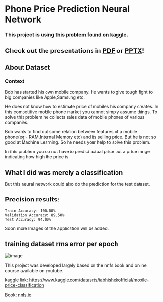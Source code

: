 # Phone Price Prediction Neural Network



### This project is using [this problem found on kaggle](https://www.kaggle.com/datasets/iabhishekofficial/mobile-price-classification).

## Check out the presentations in [PDF](https://github.com/TeuPremium/Phone_Price_Prediction/blob/main/Presentation.pdf) or [PPTX](https://github.com/TeuPremium/Phone_Price_Prediction/blob/main/Projec%20Presentation.pptx)!

## About Dataset
### Context
Bob has started his own mobile company. He wants to give tough fight to big companies like Apple,Samsung etc.

He does not know how to estimate price of mobiles his company creates. In this competitive mobile phone market you cannot simply assume things. To solve this problem he collects sales data of mobile phones of various companies.

Bob wants to find out some relation between features of a mobile phone(eg:- RAM,Internal Memory etc) and its selling price. But he is not so good at Machine Learning. So he needs your help to solve this problem.

In this problem you do not have to predict actual price but a price range indicating how high the price is

## What I did was merely a classification 
But this neural network could also do the prediction for the test dataset.


## Precision results:

    Train Accuracy: 100.00%
    Validation Accuracy: 89.50%
    Test Accuracy: 94.00%

Soon more Images of the application will be added.
## training dataset rms error per epoch
    
![image](https://github.com/TeuPremium/Phone_Price_Prediction/assets/50275359/3435effe-c729-4475-848b-c1981feaca4e)

This project was developed largely based on the nnfs book and online course available on youtube.

kaggle link:
https://www.kaggle.com/datasets/iabhishekofficial/mobile-price-classification

Book:
[nnfs.io](https://nnfs.io/)
